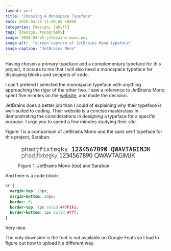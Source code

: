 ```yaml
---
layout: post
title: "Choosing A Monospace Typeface"
date: 2020-04-25 11:00:00 +0800
categories: [design, jekyll]
tags: [design, typography]
image: 2020-04-25-jetbrains-mono.png
image-alt:  "screen capture of JetBrains Mono typeface"
image-caption: "JetBrains Mono"
---
```


Having chosen a primary typeface and a complementary typeface for this project, it occurs to me that I will also need a monospace typeface for displaying blocks and snippets of code.

I can't pretend I selected the monospace typeface with anything approaching the rigor of the other two. I saw a reference to JetBrains Mono, spent five minutes on the [website](https://www.jetbrains.com/lp/mono/), and made the decision.

JetBrains does a better job than I could of explaining why their typeface is well-suited to coding. Their website is a concise masterclass in demonstrating the considerations in designing a typeface for a specific purpose. I urge you to spend a few minutes studying their site.

Figure 1 is a comparison of JetBrains Mono and the sans serif typeface for this project, Sarabun.

<figure>
  <img src="/static/img/2020-04-25-jetbrains-mono-sarabun.png" alt="sample text in jetbrains mono and sarabun" class="post__image" style="max-height: 10rem;" />
  <figcaption class="post__caption">Figure 1. JetBrains Mono (top) and Sarabun</figcaption>
</figure>

And here is a code block:

```css
hr {
  margin-top: 20px;
  margin-bottom: 20px;
  border: 0;
  border-top: 1px solid #F7F1F1;
  border-bottom: 1px solid #fff;
}
```

Very nice.

The only downside is the font is not available on Google Fonts so I had to figure out how to upload it a different way.